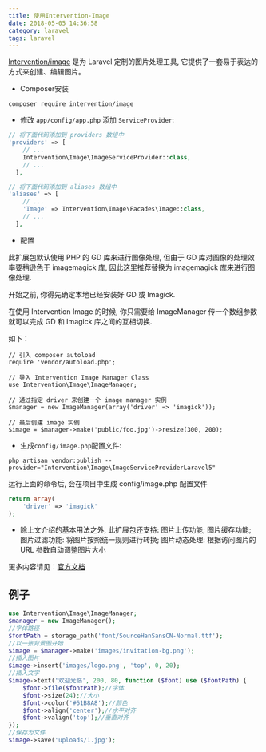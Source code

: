 ```yaml
---
title: 使用Intervention-Image
date: 2018-05-05 14:36:58
category: laravel
tags: laravel
---
```

[Intervention/image](https://github.com/Intervention/image) 是为 Laravel 定制的图片处理工具, 它提供了一套易于表达的方式来创建、编辑图片。

- Composer安装
```
composer require intervention/image
```
<!-- more -->
- 修改 `app/config/app.php` 添加 `ServiceProvider`:
```php
// 将下面代码添加到 providers 数组中
'providers' => [
    // ...
    Intervention\Image\ImageServiceProvider::class,
    // ...
  ],

// 将下面代码添加到 aliases 数组中
'aliases' => [
    // ...
    'Image' => Intervention\Image\Facades\Image::class,
    // ...
  ],
```

- 配置

此扩展包默认使用 PHP 的 GD 库来进行图像处理, 但由于 GD 库对图像的处理效率要稍逊色于 imagemagick 库, 因此这里推荐替换为 imagemagick 库来进行图像处理.

开始之前, 你得先确定本地已经安装好 GD 或 Imagick.

在使用 Intervention Image 的时候, 你只需要给 ImageManager 传一个数组参数就可以完成 GD 和 Imagick 库之间的互相切换. 

如下：
```
// 引入 composer autoload
require 'vendor/autoload.php';

// 导入 Intervention Image Manager Class
use Intervention\Image\ImageManager;

// 通过指定 driver 来创建一个 image manager 实例
$manager = new ImageManager(array('driver' => 'imagick'));

// 最后创建 image 实例
$image = $manager->make('public/foo.jpg')->resize(300, 200);
```

- 生成` config/image.php `配置文件:
```
php artisan vendor:publish --provider="Intervention\Image\ImageServiceProviderLaravel5"
```
运行上面的命令后, 会在项目中生成 config/image.php 配置文件
```php
return array(
    'driver' => 'imagick'
);
```

- 除上文介绍的基本用法之外, 此扩展包还支持:
    图片上传功能;
    图片缓存功能;
    图片过滤功能: 将图片按照统一规则进行转换;
    图片动态处理: 根据访问图片的 URL 参数自动调整图片大小

更多内容请见：[官方文档](http://image.intervention.io/getting_started/installation)

## 例子

```php
use Intervention\Image\ImageManager;
$manager = new ImageManager();
//字体路径
$fontPath = storage_path('font/SourceHanSansCN-Normal.ttf');
//以一张背景图开始
$image = $manager->make('images/invitation-bg.png');
//插入图片
$image->insert('images/logo.png', 'top', 0, 20);
//插入文字
$image->text('欢迎光临', 200, 80, function ($font) use ($fontPath) {
    $font->file($fontPath);//字体
    $font->size(24);//大小
    $font->color('#61B8A8');//颜色
    $font->align('center');//水平对齐
    $font->valign('top');//垂直对齐
});
//保存为文件
$image->save('uploads/1.jpg');
```